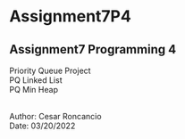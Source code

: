 # Assignment7P4
Assignment7 Programming 4
---------------------------------------------------------------
Priority Queue Project
<br>
PQ Linked List
<br>
PQ Min Heap

<br>
Author: Cesar Roncancio <br>
Date: 03/20/2022
